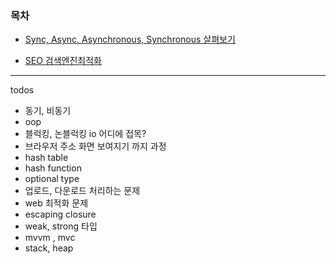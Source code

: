 ### 목차

- [Sync, Async, Asynchronous, Synchronous 살펴보기](./General/sync_blocking.md)

- [SEO 검색엔진최적화](./General/SEO.md)

---

todos

- 동기, 비동기
- oop
- 블럭킹, 논블럭킹 io 어디에 접목?
- 브라우저 주소 화면 보여지기 까지 과정
- hash table
- hash function
- optional type
- 업로드, 다운로드 처리하는 문제
- web 최적화 문제
- escaping closure
- weak, strong 타입
- mvvm , mvc
- stack, heap
